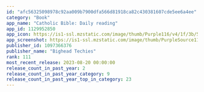 ```yaml
---
id: "afc56325098978c92aa009b7900dfa566d81918ca82c430381607cde5ee6a4ee"
category: "Book"
app_name: "Catholic Bible: Daily reading"
app_id: 1129952850
app_icon: https://is1-ssl.mzstatic.com/image/thumb/Purple116/v4/1f/3b/51/1f3b5144-4d3d-b7ed-896f-612ff9f83339/AppIcon-0-1x_U007emarketing-0-9-0-sRGB-85-220.png/1024x1024bb.png
app_screenshot: https://is1-ssl.mzstatic.com/image/thumb/PurpleSource113/v4/4a/78/fd/4a78fd96-cb18-6140-d0b0-8723f0c8abab/4a5a7de8-98ce-4388-a1cb-db49d824e034_iphone_1.jpg/1242x2688bb.png
publisher_id: 1097366376
publisher_name: "Bighead Techies"
rank: 111
most_recent_release: 2023-08-20 00:00:00
release_count_in_past_year: 2
release_count_in_past_year_category: 9
release_count_in_past_year_top_in_category: 23
---
```

